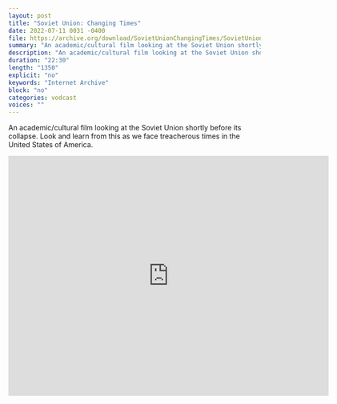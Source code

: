 ```yaml
---
layout: post
title: "Soviet Union: Changing Times"
date: 2022-07-11 0031 -0400
file: https://archive.org/download/SovietUnionChangingTimes/SovietUnionChangingTimes.mp4
summary: "An academic/cultural film looking at the Soviet Union shortly before its collapse.  Look and learn from this as we face treacherous times in the United States of America."
description: "An academic/cultural film looking at the Soviet Union shortly before its collapse.  Look and learn from this as we face treacherous times in the United States of America."
duration: "22:30"
length: "1350"
explicit: "no" 
keywords: "Internet Archive"
block: "no" 
categories: vodcast
voices: ""
---
```


An academic/cultural film looking at the Soviet Union shortly before its collapse.  Look and learn from this as we face treacherous times in the United States of America.

<iframe src="https://archive.org/embed/SovietUnionChangingTimes" width="640" height="480" frameborder="0" webkitallowfullscreen="true" mozallowfullscreen="true" allowfullscreen></iframe>
